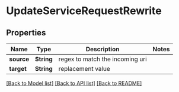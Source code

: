 # UpdateServiceRequestRewrite

## Properties

Name | Type | Description | Notes
------------ | ------------- | ------------- | -------------
**source** | **String** | regex to match the incoming uri | 
**target** | **String** | replacement value | 

[[Back to Model list]](../README.md#documentation-for-models) [[Back to API list]](../README.md#documentation-for-api-endpoints) [[Back to README]](../README.md)


